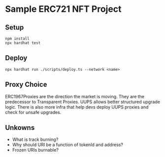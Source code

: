 # Sample ERC721 NFT Project

## Setup
```shell
npm install
npx hardhat test
```

## Deploy
```shell
npx hardhat run ./scripts/deploy.ts --network <name>
```

## Proxy Choice
ERC1967Proxies are the direction the market is moving. They are the predecessor to Transparent Proxies. UUPS allows better structured upgrade logic. There is also more infra that help devs deploy UUPS proxies and check for unsafe upgrades.

## Unkowns
- What is track burning?
- Why should URI be a function of tokenId and address?
- Frozen URIs burnable?